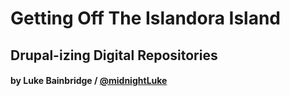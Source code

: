 # Getting Off The Islandora Island
## Drupal-izing Digital Repositories

#### by Luke Bainbridge  / [@midnightLuke](http://twitter.com/midnightLuke)

